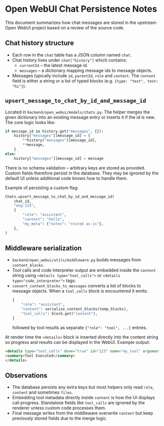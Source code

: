 # Open WebUI Chat Persistence Notes

This document summarizes how chat messages are stored in the upstream Open WebUI project based on a review of the source code.

## Chat history structure
- Each row in the `chat` table has a JSON column named `chat`.
- Chat history lives under `chat["history"]` which contains:
  - `currentId` – the latest message id.
  - `messages` – a dictionary mapping message ids to message objects.
- Messages typically include `id`, `parentId`, `role` and `content`. The `content` field is either a string or a list of typed blocks (e.g. `{type: "text", text: "hi"}`).

## `upsert_message_to_chat_by_id_and_message_id`
Located in `backend/open_webui/models/chats.py`. The helper merges the given
dictionary into an existing message entry or inserts it if the id is new. The
core logic looks like:

```python
if message_id in history.get("messages", {}):
    history["messages"][message_id] = {
        **history["messages"][message_id],
        **message,
    }
else:
    history["messages"][message_id] = message
```

There is no schema validation – arbitrary keys are stored as provided. Custom
fields therefore persist in the database. They may be ignored by the default UI
unless additional code knows how to handle them.

Example of persisting a custom flag:

```python
Chats.upsert_message_to_chat_by_id_and_message_id(
    chat_id,
    "msg-123",
    {
        "role": "assistant",
        "content": "hello",
        "my_meta": {"notes": "stored as-is"},
    },
)
```

## Middleware serialization
- `backend/open_webui/utils/middleware.py` builds messages from `content_blocks`.
- Tool calls and code interpreter output are embedded inside the `content` string using `<details type="tool_calls">` or `<details type="code_interpreter">` tags.
- `convert_content_blocks_to_messages` converts a list of blocks to message objects. When a `tool_calls` block is encountered it emits:
  ```python
  {
      "role": "assistant",
      "content": serialize_content_blocks(temp_blocks),
      "tool_calls": block.get("content"),
  }
  ```
  followed by tool results as separate `{"role": "tool", ...}` entries.

At render time the `<details>` block is inserted directly into the content string
so progress and results can be displayed in the WebUI. Example output:

```html
<details type="tool_calls" done="true" id="123" name="my_tool" arguments="{}" result="\"ok\"">
<summary>Tool Executed</summary>
</details>
```

## Observations
- The database persists any extra keys but most helpers only read `role`, `content` and sometimes `files`.
- Embedding tool metadata directly inside `content` is how the UI displays call progress. Standalone fields like `tool_calls` are ignored by the renderer unless custom code processes them.
- Final message writes from the middleware overwrite `content` but keep previously stored fields due to the merge logic.
